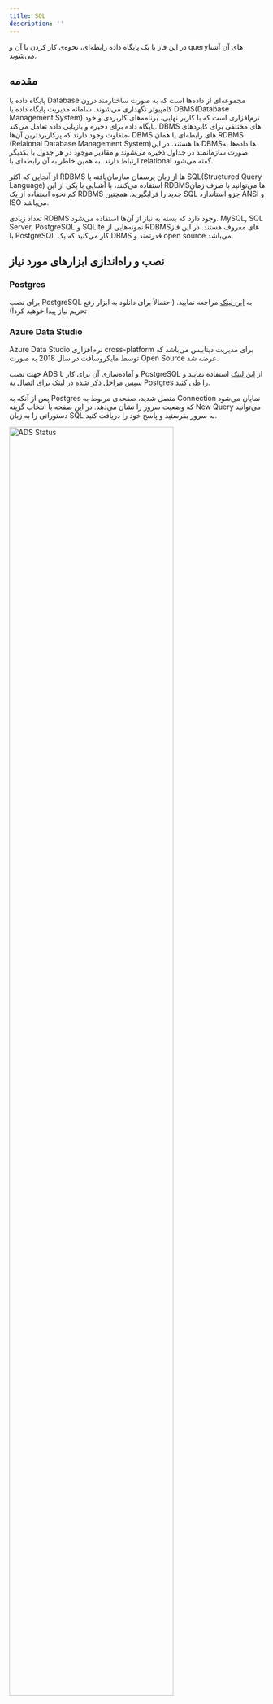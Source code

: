 ```yaml
---
title: SQL
description: ''
---
```


در این فاز با یک پایگاه داده رابطه‌ای، نحوه‌ی کار کردن با آن و
queryهای آن آشنا می‌شوید.

## مقدمه

پایگاه داده یا 
Database 
مجموعه‌ای از داده‌ها است که به صورت ساختارمند درون کامپیوتر نگهداری می‌شوند. 
سامانه مدیریت پایگاه داده یا 
DBMS(Database Management System)
نرم‌افزاری است که با کاربر نهایی، برنامه‌های کاربردی و خود پایگاه داده برای ذخیره و بازیابی داده تعامل می‌کند.
DBMS
های مختلفی برای کابردهای متفاوت وجود دارند که پرکاربردترین
آن‌ها، 
DBMS
های رابطه‌ای یا همان
RDBMS (Relaional Database Management System)ها هستند. در این 
DBMSها داده‌ها به صورت سازمانمند در جداول ذخیره می‌شوند و مقادیر موجود در هر جدول با یکدیگر ارتباط دارند. به همین خاطر به آن رابطه‌ای با 
relational 
گفته می‌شود.

از آنجایی که اکثر 
RDBMS
ها از زبان پرسمان سازمان‌یافته یا 
SQL(Structured Query Language)
استفاده می‌کنند، با آشنایی با یکی از این 
RDBMSها می‌توانید با صرف زمان کم نحوه استفاده از یک 
RDBMS 
جدید را فرابگیرید. همچنین 
SQL 
جزو استاندارد 
ANSI 
و 
ISO 
می‌باشد.

تعداد زیادی RDBMS وجود دارد که بسته به نیاز از آن‌ها استفاده می‌شود.
MySQL, SQL Server, PostgreSQL و SQLite
نمونه‌هایی از 
RDBMSهای معروف هستند. در این فاز با PostgreSQL کار می‌کنید که یک DBMS قدرتمند و open source می‌باشد.


## نصب و راه‌اندازی ابزارهای مورد نیاز

### Postgres
برای نصب PostgreSQL به [این لینک](https://www.postgresql.org/download/) مراجعه نمایید. (احتمالاً برای دانلود به ابزار رفع تحریم نیاز پیدا خوهید کرد!)

### Azure Data Studio

Azure Data Studio نرم‌افزاری cross-platform برای مدیریت دیتابیس می‌باشد که
توسط مایکروسافت در سال 2018 به صورت 
Open Source
عرضه شد.

 جهت نصب  ADS و آماده‌سازی آن برای کار با PostgreSQL از [این لینک](https://docs.microsoft.com/en-us/sql/azure-data-studio/quickstart-postgres) استفاده نمایید و سپس مراحل ذکر شده در لینک برای اتصال به Postgres را طی کنید.


پس از آنکه به 
Postgres 
متصل شدید، صفحه‌ی مربوط به 
Connection 
نمایان می‌شود که وضعیت سرور را نشان می‌دهد. در این صفحه با انتخاب گزینه 
New Query 
می‌توانید دستوراتی را به زبان 
SQL 
به سرور بفرستید و پاسخ خود را دریافت کنید.
        <div dir="ltr"><img src="./images/phase07-ADS-status.png" alt="ADS Status" width="80%"></div>

پس از نوشتن query  با فشردن کلید 
F5 
یا کلیک بر روی دکمه Run، آن را اجرا کنید. سعی کنید از اینجا به بعد هر دستوری که در داک مشاهده می‌کنید را برای خودتان اجرا نمایید. 
    <div dir="ltr"><img src="./images/phase07-ADS-query.png" alt="ADS Query" width="80%"></div>

## Database در PostgreSQL

یک 
Database 
در 
PostgreSQL 
مجموعه‌ای از چند شئ از نوع جدول
(Table)
، رویه ذخیره شده
(Stored Procedure)
، تابع
(Function)
، نما
(View)
و ... است. اگر این عبارات برایتان ناآشنا است نگران نباشید! درادامه با آن‌ها آشنا می‌شوید. فعلا در این حد بدانید که داده‌ها در 
PostgreSQL
باید در یک 
Database 
وجود داشته باشند.


## ایجاد و حذف Database

همانظور که در تعاریف دیدیم برای کار با داده باید حداقل یک 
Database 
ایجاد کنیم. 
<div dir="ltr">

```
CREATE DATABASE database_name;
```
</div>
برای مثال:
<div dir="ltr">

```
CREATE DATABASE StarAcademy;
```
</div>
با اجرای این دستور، دیتابیس ساخته می‌شود و با 
Refresh 
کردن 
Databases
دیتابیس 
StarAcademy
مشاهده می‌شود.

پس از اجرا کردن هر دستور، 
ADS 
پیغامی متناسب با موفقیت و یا عدم موفقیت 
Query 
اجرا شده چاپ می‌کند. در صورت مواجه شدن با خطا، پیغام مربوط به خطا نیز چاپ می‌شود که به رفع خطا کمک می‌کند.
<div dir="ltr"><img src="./images/phase07-ADS-message.png"alt="ADS Message" width="80%"></div>

برای حذف یک دیتابیس نیز از دستور زیر استفاده می‌شود.
<div dir="ltr">

```
DROP DATABASE database_name;
```
</div>

## Data Type

Data Type 
نوع داده‌ای است که هر ستون در جدول یا متغییر می‌تواند ذخیرهکند. 
Data Type
های 
SQL Server 
در هفت دسته کلی قرار میگیرند که عبارتند از:

- Exact numeric
- Approximate numberic
- Date and time
- Character strings
- Unicode character strings
- Binary strings
- Other data types
اعضای هر یک از این دسته‌ها را با جزئیات می‌توانید در 
[سایت مایکروسافت](https://docs.microsoft.com/en-us/sqlt-sql/data-types/data-types-transact-sql)
ببینید. پرکاربردترین 
Data Type
ها نیز در جدول زیر قابل مشاهده هستند.
<div dir="ltr">

| Data Type | توضیحات | Range/Limit | Storage Size |
| :---: | :---: | :---: | :---: |
| int | It stores whole numbers in the range given | -2^31to −2^31-1 | 8 bytes |
| varchar(n) | This is a character string with variablewidth | 8000 chars | n + 2 bytes |
| nvarchar(n) | It is a unicode string of variable width |4000 chars | 2*n + 2 bytes |
| datetime | Used for specifying a date and time. It has anaccuracy of 3.33 milliseconds. | 1753/1/1 to 9999/12/31 | 8bytes |
| decimal | Used for scale and fixed precision numbers |−10^38+1 to 10^38−1 | 5 to 17 bytes |
| float(n) | Used for a floating precision number | −1.79+308 to 1.79E+308 | Depends on the value of n |
| bit | It can take 0, 1, or NULL values. | 0 to 1 | 1 byte8bit column |
</div>

## جدول 

جدول یا 
Table 
شئ‌ای است که داده‌ها را به صورت سطر 
(Row) 
و ستون 
(Column)
ذخیره می‌کند.
برای ساختن جدول از دستور زیر استفاده می‌کنیم.
<div dir="ltr">

```
CREATE TABLE tableName
( 
    column_1 datatype [ NULL | NOT NULL ],
    column_2 datatype [ NULL | NOT NULL ],
    ...
);
```
</div>
برای مثال جدول دانشجو را به صورت زیر می‌سازیم. با نوشتن 
NOT NULL 
 بعد از تعریف هر ستون، دادن مقدار به آن ستون در هنگامافزودن داده الزامی می‌شود. (در واقع مقدار آن ستوننمی‌تواند NULL باشد)

<div dir="ltr">

```
CREATE TABLE Student
(
    StudentNumber VARCHAR(8) NOT NULL,
    Grade FLOAT(2),
    FirstName NVARCHAR(20) NOT NULL,
    LastName NVARCHAR(20) NOT NULL,
    IsMale BIT NOT NULL,
    DateOfBirth DATETIME NOT NULL,
    LeftUnitsCount INT NOT NULL
);
```
</div>
پس از ساختن جدول می‌توانیم با دستور زیر داده‌ی مورد نظر رادر جدول قرار دهیم.
<div dir="ltr">

```
INSERT INTO tableName
(column_1, column_2, ... )
VALUES
(expression_1, expression_2, ... ),
(expression_1, expression_2, ... ),
...;
```
</div>
برای مثال با دستور زیر داده متناظر به جدول اضافه می‌شود.
 <div dir="ltr">

```
INSERT INTO Student(FirstName, LastName, DateOfBirth,IsMale, LeftUnitsCount, StudentNumber)
VALUES('Ava', 'Ahmadi', 'Feb 15, 2002', 0, 140, '99100200');
```
</div>
همچنین با حفظ ترتیب ستون‌ها، می‌توان بدون نیاز به مشخص کردننام هر ستون داده را اضافه کرد. مانند دستور زیر.
<div dir="ltr">

```
INSERT into Student values
(
    '98100200',
    13.234,
    N'علی',
    N'احمدی',
    1,
    '1/22/2001',
    92
);
```
</div>
همانطور که میبینید، برای مشخص کردن یک رشته به عنوان رشته 
Unicode
(در اینجا نام و نام خانوادگی که فارسی نوشته شده است) ازپیشوند
N
استفاده می‌شود.
پس قرار دادن داده‌ها در جدول، با کوئری زیر می‌توانیم دادهذخیره شده در جدول را دریافت کنیم.
<div dir="ltr">

```
SELECT column1, column2, ...
FROM tableName
[WHERE condition];
```
</div>
برای مثال برای دریافت داده تمام دانشجویانی که اضافهکرده‌ایم، دستور زیر را اجرا می‌کنیم.
<div dir="ltr">

```
SELECT *
FROM Student;
```
</div>
هانطور که مشاهده می‌کنید، به جای نام ستون‌ها از "*" استفادهشده است. که به معنی همه ستون‌ها می‌باشد. در واقع این دستوربا دستور زیر معادل است. 
<div dir="ltr">

```
SELECT StudentNumber, Grade, FirstName, LastName, IsMale,DateOfBirth, LeftUnitsCount
FROM Student;
```
</div>
با اجرای دستور بالا، 
ADS 
داده‌ها را مانند شکل زیر به صورت جدول در 
Results Tab
 نمایش می‌دهد.
با استفاده از 
Operator
ها در عبارتی که با 
Where 
شروع می‌شود، می‌توانیم شروط و محدودیت‌هایی بر روی دادهدریافت شده قرار دهیم. برای مثال دستور زیر افرادی که جنسیتآن‌ها مرد و معدلشان بین 10 تا 15 است را نمایش می‌دهد.
<div dir="ltr">

```
SELECT *
FROM Student
WHERE IsMale = 1 AND 10 < Grade AND Grade < 15;
```
</div>
همان 
Query 
بالا را به صورت زیر هم می‌توان نوشت.
<div dir="ltr">

```
SELECT *
FROM Student
WHERE IsMale = 1 AND Grade BETWEEN 10 AND 15;
```
</div>
در هر دو صورت خروجی به شکل زیر خواهد بود.
<div dir="ltr"><img src="./images/phase07-ADS-select.png" alt="ADSSelect" width="80%"></div>
در جدول زیر 
Operator
های موجود را مشاهده می‌کنید. همچنین مانند مثال بالامی‌تواند تعداد از 
Cluase
ها را با یکدیگر 
`AND`
یا 
`OR`
کنید.
<div dir="ltr">

| Operator | توضیحات | Example |
| :---: | :---: | :---: |
| = | Equal | StudentNumber = '98100200'|
| >, >= | Greater than, Greater than equal | Grade > 15,Grade >= 15 |
| <, <= | Less than, Less than equal | Grade < 12, Grade <=12 |
| <> or != | Not equal | IsMale <> 1 or IsMale != 1 |
| BETWEEN | Between a certain range | Grade BETWEEN 14 AND17 |
| LIKE | Search for a pattern | StudentNumber LIKE '98%' |
| IN | To specify multiple possible values for a column |LastName IN ('Ahmadi', N'احمدی') |
</div>
پس از ساختن جدول، با دستورات زیر می‌توانیم ستون‌های آن راویرایش کنیم. 
<div dir="ltr">

```
ALTER TABLE tableName ADD column1 datatype, column2datatype, ...;
ALTER TABLE tableName DROP COLUMN column1, column2, ...;
ALTER TABLE tableName ALTER COLUMN column1 datatype,column2 datatype, ...;
```
</div>
با دستور زیر می‌توانیم یک جدول را حذف کنیم.

<div dir="ltr">

```
DROP TABLE tableName;
```
</div>
همچنین برای حذف داده‌های درون یک جدول و حفظ ساختار جدول ازدستور زیر استفاده می‌کنیم.

<div dir="ltr">

```
DELETE TABLE tableName;
```
</div>

## کلیدها

### Primary Key
Primary Key 
یک ستون یا ترکیبی از ستون‌ها است که یک داده را به صمنحصر بفرد مشخص می‌کند. قوانین زیر بر 
Primary Key
حاکم هستند : 
1. هر جدول فقط می‌تواند یک Primary Key داشته باشد.
1. تمامی مقادیر موجود برای Primary Key منحصر بفرد هستند.
1. DBMS اجازه‌ی اضافه کردن داده‌ای که Primary Key آن از موجود است را نمی‌دهد.
1. Primary Key نمی‌تواند NULL باشد.
برای ساختن Primary Key می‌توانیم جدولی که از قبل موجود را با دستور زیر تغییر دهیم.
<div dir="ltr">

```
ALTER TABLE tableName
ADD CONSTRAINT constraintName PRIMARY KEY (columncolumn_2, ..., column_n);
```
</div>
برای مثال جدول Student موجود را به این صورت تغییر می‌دهیم : 
<div dir="ltr">

``` 
ALTER TABLE Student
ADD CONSTRAINT studentPK PRIMARY KEY (StudentNumber);
```
</div>
اضافه شدن کلید جدید را می‌توان در پنل سمت چپ هم مشاهده کرد.
<div dir="ltr"><img src="./images/phase07-ADS-primary-key.palt="ADS Primary Key" width="80%"></div>
در واقع 
Constraint 
برای مشخص کردن قانون برای داده‌های جدول استفاده می‌شعبارت 
NOT NULL 
که قبلا با آن در ساختن جدول آشنا شدید نیز یک 
Constraint 
است. حال در اینجا دریافتید که 
Primary Key 
هم  
Constraint 
است.
همچنین می‌توان جدول Student را از نوع و به شکل زیر ایکرد : 
<div dir="ltr">

``` 
CREATE TABLE Student2
(
    StudentNumber VARCHAR(8) NOT NULL PRIMARY KEY,
    Grade FLOAT(2),
    FirstName NVARCHAR(20) NOT NULL,
    LastName NVARCHAR(20) NOT NULL,
    IsMale BIT NOT NULL,
    DateOfBirth DATETIME NOT NULL,
    LeftUnitsCount INT NOT NULL
);
```
</div>

### Foreign Key
Foreign Key 
کلیدی برای ارتباط جداول است. در واقع 
Foreign Key 
ستونی است که به 
Primary Key 
سایر جداول همان پایگاه داده ارجاع می‌دهد. قوانین 
Foreign Key 
عبارتند از : 
1. Foreign Key می‌تواند NULL باشد.
1. جدولی که Foreign Key دارد را فرزند(Child)، و جدولی که بهآن ارجاع داده می‌شود را والد(Parent) می‌نامیم.
برای ایجاد یک 
Foreign Key
در هنگام ایجاد جدول یا پس از ایجاد آن، یک 
Constraint 
اضافه می‌کنیم. 
برای مثال جدولی جدید برای ثبت‌نام در هر درس می‌سازیم. دراین جدول نام درس و شماره دانشجویی فرد ثبت‌نام شده را بهصورت 
Foreign Key 
نگه می‌داریم. برای ساختن این جدول از دستور زیر استفادهمی‌کنیم.
<div dir="ltr">

``` 
CREATE TABLE Enrollment
(
    CourseName NVARCHAR(20),
    ParticipantStudentNumber VARCHAR(8),
    CONSTRAINT studentNumberFK FOREIGN KEY (ParticipantStudentNumber)
    REFERENCES Student(StudentNumber)
);
```
</div>
حال رفتار 
Foreign Key 
را با افزودن 3 داده جدید بررسی می‌کنیم.
<div dir="ltr">

``` 
INSERT INTO Enrollment VALUES
('Data Structures', '98100200');
INSERT INTO Enrollment VALUES
('Advance Programming', NULL);
INSERT INTO Enrollment VALUES
('Advance Programming', '97100200');
```
</div>
<div dir="ltr"><img src="./images/phase07-ADS-foreign-key-error.png"alt="ADS Foreign Key Error" width="80%"></div>
همانطور که در تصویر مشاهده می‌کنید، دستور اول که مقدار 
Foreign Key
آن در جدول 
Student 
موجود بود و دستور دوم که 
Foreign Key 
در آن 
NULL 
بود با موفقیت اجرا شده‌اند. اما دستور سوم که 
Foreign Key 
آن در جدول 
Student 
موجود نبود با خطا مواجه شده است.

## آشنایی با T-SQL

**T-SQL(Transact-SQL)**
زبان توسعه داده شده توسط مایکروسافت است که قابلیت‌هایی مثلمتغییر، مدیریت استثنا 
(Exception)
، رویه‌ی ذخیره شده 
(Stored Procedure) 
و ... را به 
SQL Server 
اضافه می‌کند. دقت کنید که 
T-SQL 
در کنار 
SQL 
قرار دارد و 
SQL Server
از 
SQL 
استاندارد پشتیبانی می‌کند. برای مثال به کمک لینک‌های زیر،می‌توانید با متغییرها و عبارات شرطی آشنا شوید. نیاز نیستاین مبحث را عمیق بخوانید.
- [SQL Variables: Basics and usage](https://www.sqlshackcom/sql-variables-basics-and-usage/)
- [SQL Server IF ELSE](https://www.sqlservertutorial.net/sql-server-stored-procedures/sql-server-if-else/)

## Joins

Join
ها از مهم‌ترین دستورات 
SQL 
تلقی می‌شوند. با استفاده از 
Join
ها می‌توانیم داده را از چند جدول به کمک 
Key 
و با یک دستور دریافت کنیم. در 
SQL 
چهار نوع 
Join 
وجود دارد که مشاهده عملکرد هر یک از آن‌ها در نمودار 
Venn 
راحت‌تر است. پس شکل زیر را به دقت بررسی کنید.
<div dir="ltr"><img src="./images/phase07-SQL-joins.png" alt="SQLJoins" width="80%"></div>
حال نمونه‌ی هر 
Join 
را در دستورات زیر مشاهده می‌کنید. مقادیر اولیه جدول 
Enrollment (Child)
و 
Student (Parent)
نیر در ابتدا نشان داده شده است.
<div dir="ltr">
<img src="./images/phase07-join-example-primary-tables.png" alt="SQLJoin Primary Tables" width="80%">
<img src="./images/phase07-inner-join.png" alt="Inner Join"width="80%">
<img src="./images/phase07-left-join.png" alt="Left Join"width="80%">
<img src="./images/phase07-right-join.png" alt="Right Join"width="80%">
<img src="./images/phase07-full-outer-join.png" alt="Full OuterJoin" width="80%">
    </div>

## تابع‌ها

SQL 
توابع زیادی برای انجام محاسبات بر روی داده‌ها دارد که بهصورت کلی در دو دسته قرار می‌گیرند.
1. Aggregate Functions : ورودی تابع مقادیر موجود در جدولمی‌باشد. چند نمونه از این توابع رو در زیر مشاهده می‌کنید.
    - [AVG](http://www-db.deis.unibo.it/courses/TW/DOCS/w3schools/sql/sql_func_avg.asp.html)
    - [COUNT](http://www-db.deis.unibo.it/courses/TW/DOCS/w3schools/sql/sql_func_count.asp.html)
    - [MIN](http://www-db.deis.unibo.it/courses/TW/DOCS/w3schools/sql/sql_func_min.asp.html)
1. Scalar Functions : ورودی تابع در زمان صدا زدن به آن دادهمی‌شود. چند نمونه از این توابع نیز در ادامه آمده است.
    - [ROUND](http://www-db.deis.unibo.it/courses/TW/DOCS/w3schools/sql/sql_func_round.asp.html)
    - [SUBSTRING](https://www.guru99.com/sql-server-substring.html)
**GROUP BY**
<div dir="ltr">

``` 
SELECT column_name, aggregate_function(column_name)
FROM table_name
WHERE column_name operator value
GROUP BY column_name; 
```
</div>
با استفاده از دستور 
GROUP BY
می‌توان ستون‌ها را دسته بندی کرد. این دستور با 
Aggregate Funcitons 
به کار می‌رود. برای مثال دستور زیر تعداد آقایان و خانم‌هارا خروجی می‌دهد.
<div dir="ltr">

``` 
SELECT IsMale, COUNT(IsMale) FROM Student GROUP BY IsMale;
```
</div>
دستور زیر تعداد دروس ثبت‌نام شده هز دانشجو را نشان می‌دهد.
<div dir="ltr">

``` 
SELECT ParticipantStudentNumber, COUN(ParticipantStudentNumber)
FROM Enrollment 
GROUP BY ParticipantStudentNumber;
```
</div>